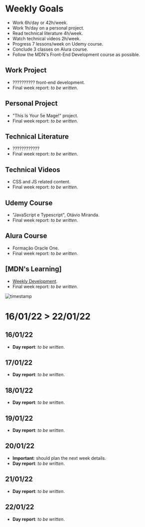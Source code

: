 # Weekly Goals
* Work 6h/day or 42h/week.
* Work 1h/day on a personal project.
* Read technical literature 4h/week.
* Watch technical videos 2h/week.
* Progress 7 lessons/week on Udemy course.
* Conclude 3 classes on Alura course.
* Follow the MDN's Front-End Development course as possible.

## Work Project
* ?????????? front-end development.
* Final week report: _to be written_.

## Personal Project
* "This Is Your 5e Mage!" project.
* Final week report: _to be written_.

## Technical Literature
* ????????????
* Final week report: _to be written_.

## Technical Videos
* CSS and JS related content.
* Final week report: _to be written_.

## Udemy Course
* "JavaScript e Typescript", Otávio Miranda.
* Final week report: _to be written_.

## Alura Course
* Formação Oracle One.
* Final week report: _to be written_.

## [MDN's Learning]
* [Weekly Development](https://developer.mozilla.org/en-US/docs/Learn/Front-end_web_developer#semantics_and_structure_with_html).
* Final week report: _to be written_.

![timestamp](https://img.shields.io/badge/planning-28%2F12%2F2021-blue)  


# 16/01/22 > 22/01/22
## 16/01/22
* **Day report**: _to be written_.

## 17/01/22
* **Day report**: _to be written_.

## 18/01/22
* **Day report**: _to be written_.

## 19/01/22
* **Day report**: _to be written_.

## 20/01/22
* **Important**: should plan the next week details.
* **Day report**: _to be written_.

## 21/01/22
* **Day report**: _to be written_.

## 22/01/22
* **Day report**: _to be written_.